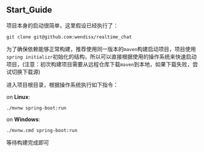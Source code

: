 ## Start_Guide

项目本身的启动很简单，这里假设已经执行了：

`git clone git@github.com:wendisx/realtime_chat`

为了确保依赖能够正常构建，推荐使用同一版本的`maven`构建启动项目，项目使用`spring initializr`初始化的结构，所以可以直接根据使用的操作系统来快速启动项目，(注意：初次构建项目需要从远程仓库下载`maven`到本地，如果下载失败，尝试切换下载源)

进入项目根目录，根据操作系统执行如下指令：

on **Linux**:

`./mvnw spring-boot:run`

on **Windows**:

`./mvnw.cmd spring-boot:run`

等待构建完成即可